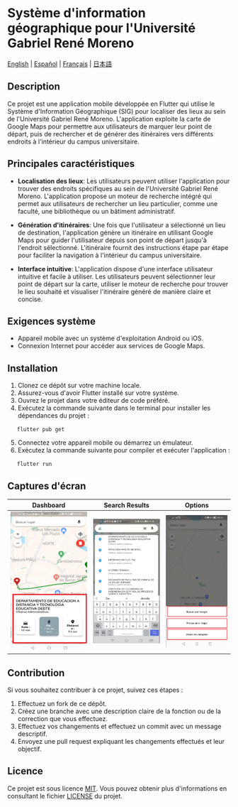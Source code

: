 # Système d'information géographique pour l'Université Gabriel René Moreno

[English](./README.md) | [Español](./README.es.md) | [Français](./README.fr.md) | [日本語](./README.jp.md)

## Description

Ce projet est une application mobile développée en Flutter qui utilise le Système d'Information Géographique (SIG) pour localiser des lieux au sein de l'Université Gabriel René Moreno. L'application exploite la carte de Google Maps pour permettre aux utilisateurs de marquer leur point de départ, puis de rechercher et de générer des itinéraires vers différents endroits à l'intérieur du campus universitaire.

## Principales caractéristiques

- **Localisation des lieux**: Les utilisateurs peuvent utiliser l'application pour trouver des endroits spécifiques au sein de l'Université Gabriel René Moreno. L'application propose un moteur de recherche intégré qui permet aux utilisateurs de rechercher un lieu particulier, comme une faculté, une bibliothèque ou un bâtiment administratif.

- **Génération d'itinéraires**: Une fois que l'utilisateur a sélectionné un lieu de destination, l'application génère un itinéraire en utilisant Google Maps pour guider l'utilisateur depuis son point de départ jusqu'à l'endroit sélectionné. L'itinéraire fournit des instructions étape par étape pour faciliter la navigation à l'intérieur du campus universitaire.

- **Interface intuitive**: L'application dispose d'une interface utilisateur intuitive et facile à utiliser. Les utilisateurs peuvent sélectionner leur point de départ sur la carte, utiliser le moteur de recherche pour trouver le lieu souhaité et visualiser l'itinéraire généré de manière claire et concise.

## Exigences système

- Appareil mobile avec un système d'exploitation Android ou iOS.
- Connexion Internet pour accéder aux services de Google Maps.

## Installation

1. Clonez ce dépôt sur votre machine locale.
2. Assurez-vous d'avoir Flutter installé sur votre système.
3. Ouvrez le projet dans votre éditeur de code préféré.
4. Exécutez la commande suivante dans le terminal pour installer les dépendances du projet :

```shell
   flutter pub get
```

5. Connectez votre appareil mobile ou démarrez un émulateur.
6. Exécutez la commande suivante pour compiler et exécuter l'application :

```shell
   flutter run
```

## Captures d'écran

| **Dashboard** | **Search Results** | **Options** |
|:-------------------:|:--------------------------:|:----------------:|
| ![Dashboard](./screenshots/s1.png) | ![Search Results](./screenshots/s2.png) | ![Options](./screenshots/s3.png) |



## Contribution

Si vous souhaitez contribuer à ce projet, suivez ces étapes :

1. Effectuez un fork de ce dépôt.
2. Créez une branche avec une description claire de la fonction ou de la correction que vous effectuez.
3. Effectuez vos changements et effectuez un commit avec un message descriptif.
4. Envoyez une pull request expliquant les changements effectués et leur objectif.

## Licence

Ce projet est sous licence [MIT](https://opensource.org/licenses/MIT). Vous pouvez obtenir plus d'informations en consultant le fichier [LICENSE](LICENSE) du projet.
